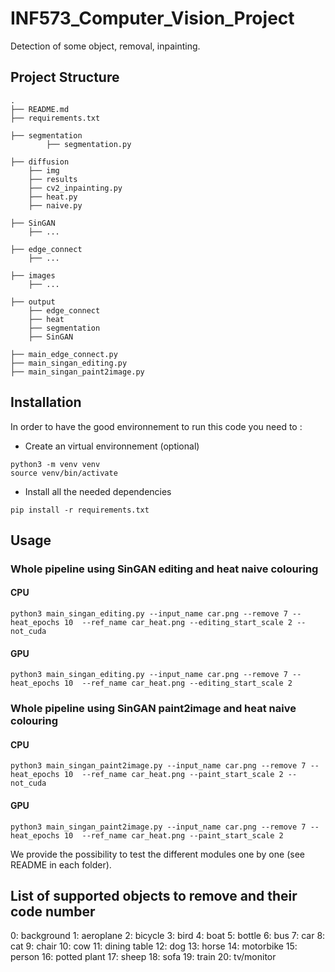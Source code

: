 # INF573_Computer_Vision_Project
Detection of some object, removal, inpainting.

## Project Structure
```
.
├── README.md
├── requirements.txt

├── segmentation
        ├── segmentation.py
            
├── diffusion
    ├── img
    ├── results
    ├── cv2_inpainting.py
    ├── heat.py
    ├── naive.py

├── SinGAN
    ├── ...

├── edge_connect
    ├── ...

├── images
    ├── ...

├── output
    ├── edge_connect
    ├── heat
    ├── segmentation
    ├── SinGAN

├── main_edge_connect.py
├── main_singan_editing.py
├── main_singan_paint2image.py

```
## Installation
In order to have the good environnement to run this code you need to :
- Create an virtual environnement (optional)
```
python3 -m venv venv
source venv/bin/activate
```

- Install all the needed dependencies
```
pip install -r requirements.txt
```

## Usage
### Whole pipeline using SinGAN editing and heat naive colouring
#### CPU
```
python3 main_singan_editing.py --input_name car.png --remove 7 --heat_epochs 10  --ref_name car_heat.png --editing_start_scale 2 --not_cuda
```
#### GPU
```
python3 main_singan_editing.py --input_name car.png --remove 7 --heat_epochs 10  --ref_name car_heat.png --editing_start_scale 2
```

### Whole pipeline using SinGAN paint2image and heat naive colouring
#### CPU
```
python3 main_singan_paint2image.py --input_name car.png --remove 7 --heat_epochs 10  --ref_name car_heat.png --paint_start_scale 2 --not_cuda
```
#### GPU
```
python3 main_singan_paint2image.py --input_name car.png --remove 7 --heat_epochs 10  --ref_name car_heat.png --paint_start_scale 2
```

We provide the possibility to test the different modules one by one (see README in each folder).

## List of supported objects to remove and their code number
0: background
1: aeroplane
2: bicycle
3: bird
4: boat
5: bottle
6: bus
7: car
8: cat
9: chair
10: cow
11: dining table
12: dog
13: horse
14: motorbike
15: person
16: potted plant
17: sheep
18: sofa
19: train
20: tv/monitor
